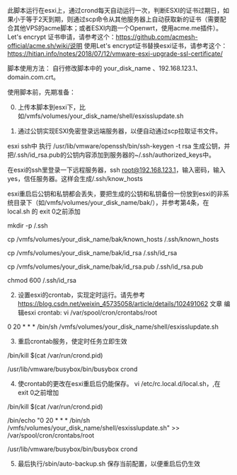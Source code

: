 此脚本运行在esxi上，通过crond每天自动运行一次，判断ESXI的证书过期日，如果小于等于2天到期，则通过scp命令从其他服务器上自动获取新的证书（需要配合其他VPS的acme脚本；或者ESXI内跑一个Openwrt，使用acme.me插件）。
Let's encrypt 证书申请，请参考这个：https://github.com/acmesh-official/acme.sh/wiki/说明
使用Let's encrypt证书替换esxi证书，请参考这个：https://hitian.info/notes/2018/07/12/vmware-esxi-upgrade-ssl-certificate/

脚本使用方法：
自行修改脚本中的 your_disk_name 、192.168.123.1、domain.com.crt。

使用脚本前，先期准备：

0. 上传本脚本到esxi下，比如/vmfs/volumes/your_disk_name/shell/esxisslupdate.sh

1. 通过公钥实现ESXI免密登录远端服务器，以便自动通过scp拉取证书文件。

esxi ssh中 执行 /usr/lib/vmware/openssh/bin/ssh-keygen -t rsa 生成公钥，并把/.ssh/id_rsa.pub的公钥内容添加到服务器的~/.ssh/authorized_keys中。

在esxi的ssh里登录一下远程服务器，ssh root@192.168.123.1，输入密码，输入yes，信任服务器。这样会生成/.ssh/know_hosts

esxi重启后公钥和私钥都会丢失，要把生成的公钥和私钥备份一份放到esxi的非系统目录下（如/vmfs/volumes/your_disk_name/bak/），并参考第4条，在local.sh 的 exit 0之前添加

mkdir -p /.ssh

cp /vmfs/volumes/your_disk_name/bak/known_hosts /.ssh/known_hosts

cp /vmfs/volumes/your_disk_name/bak/id_rsa /.ssh/id_rsa

cp /vmfs/volumes/your_disk_name/bak/id_rsa.pub /.ssh/id_rsa.pub

chmod 600 /.ssh/id_rsa

2. 设置esxi的crontab，实现定时运行。请先参考 https://blog.csdn.net/weixin_45735058/article/details/102491062 文章
编辑esxi crontab: vi /var/spool/cron/crontabs/root

0 20 * * * /bin/sh /vmfs/volumes/your_disk_name/shell/esxisslupdate.sh

3. 重启crontab服务，使定时任务立即生效

/bin/kill $(cat /var/run/crond.pid)

/usr/lib/vmware/busybox/bin/busybox crond

4. 使crontab的更改在esxi重启后仍能保存。
vi /etc/rc.local.d/local.sh，,在exit 0之前增加

/bin/kill $(cat /var/run/crond.pid)

/bin/echo "0 20 * * * /bin/sh /vmfs/volumes/your_disk_name/shell/esxisslupdate.sh" >> /var/spool/cron/crontabs/root

/usr/lib/vmware/busybox/bin/busybox crond

5. 最后执行/sbin/auto-backup.sh 保存当前配置，以便重启后仍生效
